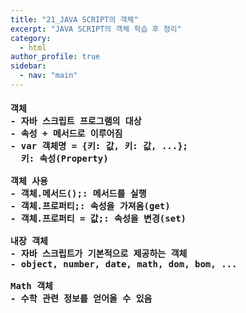 ```yaml
---
title: "21_JAVA SCRIPT의 객체"
excerpt: "JAVA SCRIPT의 객체 학습 후 정리"
category: 
  - html
author_profile: true
sidebar:
  - nav: "main" 
---
```

<h4>
<pre>
객체
- 자바 스크립트 프로그램의 대상
- 속성 + 메서드로 이루어짐
- var 객체명 = {키: 값, 키: 값, ...};
  키: 속성(Property)<br>
객체 사용
- 객체.메서드();: 메서드를 실행
- 객체.프로퍼티;: 속성을 가져옴(get)
- 객체.프로퍼티 = 값;: 속성을 변경(set)<br>
내장 객체
- 자바 스크립트가 기본적으로 제공하는 객체
- object, number, date, math, dom, bom, ...<br>
Math 객체
- 수학 관련 정보를 얻어올 수 있음
</pre>
</h4>
